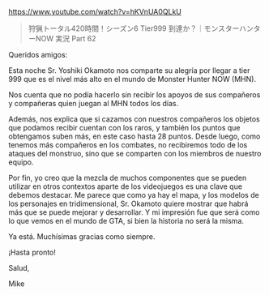 https://www.youtube.com/watch?v=hKVnUA0QLkU

> 狩猟トータル420時間！シーズン6 Tier999 到達か？｜モンスターハンターNOW 実況 Part 62

Queridos amigos:

Esta noche Sr. Yoshiki Okamoto nos comparte su alegría por llegar a tier 999 que es el nivel más alto en el mundo de Monster Hunter NOW (MHN).

Nos cuenta que no podía hacerlo sin recibir los apoyos de sus compañeros y compañeras quien juegan al MHN todos los días. 

Además, nos explica que si cazamos con nuestros compañeros los objetos que podamos recibir cuentan con los raros, y también los puntos que obtengamos suben más, en este caso hasta 28 puntos. Desde luego, como tenemos más compañeros en los combates, no recibiremos todo de los ataques del monstruo, sino que se comparten con los miembros de nuestro equipo.

Por fin, yo creo que la mezcla de muchos componentes que se pueden utilizar en otros contextos aparte de los videojuegos es una clave que debemos destacar. Me parece que como ya hay el mapa, y los modelos de los personajes en tridimensional, Sr. Okamoto quiere mostrar que habrá más que se puede mejorar y desarrollar. Y mi impresión fue que será como lo que vemos en el mundo de GTA, si bien la historia no será la misma.

Ya está. Muchísimas gracias como siempre.

¡Hasta pronto!

Salud,

Mike
